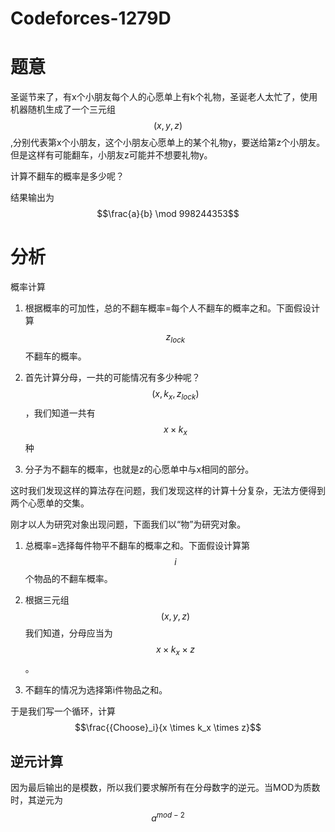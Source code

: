 # Codeforces-1279D

# 题意

圣诞节来了，有x个小朋友每个人的心愿单上有k个礼物，圣诞老人太忙了，使用机器随机生成了一个三元组$$(x, y, z)$$,分别代表第x个小朋友，这个小朋友心愿单上的某个礼物y，要送给第z个小朋友。但是这样有可能翻车，小朋友z可能并不想要礼物y。

计算不翻车的概率是多少呢？

结果输出为$$\frac{a}{b} \mod 998244353$$

# 分析

概率计算

1. 根据概率的可加性，总的不翻车概率=每个人不翻车的概率之和。下面假设计算$$z_{lock}$$不翻车的概率。

2. 首先计算分母，一共的可能情况有多少种呢？$$(x, k_x, z_{lock})$$，我们知道一共有$$x \times k_x$$种

3. 分子为不翻车的概率，也就是z的心愿单中与x相同的部分。

这时我们发现这样的算法存在问题，我们发现这样的计算十分复杂，无法方便得到两个心愿单的交集。

刚才以人为研究对象出现问题，下面我们以“物”为研究对象。

1. 总概率=选择每件物平不翻车的概率之和。下面假设计算第$$i$$个物品的不翻车概率。

2. 根据三元组$$(x, y, z)$$我们知道，分母应当为$$x \times k_x \times z$$。

3. 不翻车的情况为选择第i件物品之和。

于是我们写一个循环，计算$$\frac{{Choose}_i}{x \times k_x \times z}$$

## 逆元计算

因为最后输出的是模数，所以我们要求解所有在分母数字的逆元。当MOD为质数时，其逆元为$$a^{mod - 2}$$
